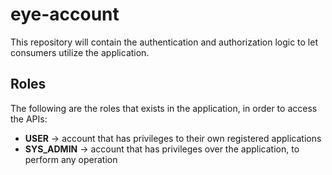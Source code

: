 # eye-account

This repository will contain the authentication and authorization logic to let consumers utilize the application.

## Roles

The following are the roles that exists in the application, in order to access the APIs:

* **USER** -> account that has privileges to their own registered applications
* **SYS_ADMIN** -> account that has privileges over the application, to perform any operation 